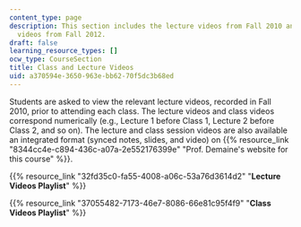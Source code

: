 ```yaml
---
content_type: page
description: This section includes the lecture videos from Fall 2010 and the class
  videos from Fall 2012.
draft: false
learning_resource_types: []
ocw_type: CourseSection
title: Class and Lecture Videos
uid: a370594e-3650-963e-bb62-70f5dc3b68ed
---
```

Students are asked to view the relevant lecture videos, recorded in Fall 2010, prior to attending each class. The lecture videos and class videos correspond numerically (e.g., Lecture 1 before Class 1, Lecture 2 before Class 2, and so on). The lecture and class session videos are also available an integrated format (synced notes, slides, and video) on {{% resource_link "8344cc4e-c894-436c-a07a-2e552176399e" "Prof. Demaine's website for this course" %}}.

{{% resource_link "32fd35c0-fa55-4008-a06c-53a76d3614d2" "**Lecture Videos Playlist**" %}}

{{% resource_link "37055482-7173-46e7-8086-66e81c95f4f9" "**Class Videos Playlist**" %}}